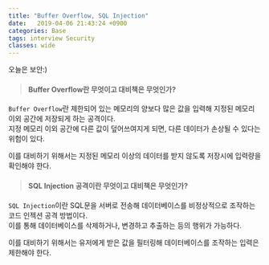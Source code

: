 ```yaml
---
title: "Buffer Overflow, SQL Injection"
date:   2019-04-06 21:43:24 +0900
categories: Base
tags: interview Security
classes: wide
---
```


오늘은 보안:)  
  
> #### Buffer Overflow란 무엇이고 대비책은 무엇인가? 

`Buffer Overflow`란 제한되어 있는 메모리의 양보다 많은 값을 입력해 지정된 메모리 이외 공간에 저장되게 하는 공격이다.  
지정 메모리 이외 공간에 다른 값이 덮어쓰여지게 되면, 다른 데이터가 손상될 수 있다는 위험이 있다.  
  
이를 대비하기 위해서는 지정된 메모리 이상의 데이터를 받지 않도록 저장시에 입력량을 확인해야 한다.  

> #### SQL Injection 공격이란 무엇이고 대비책은 무엇인가?  

`SQL Injection`이란 SQL문을 서버로 전송해 데이터베이스를 비정상적으로 조작하는 코드 인젝션 공격 방법이다.  
이를 통해 데이터베이스를 삭제하거나, 변경하고 추출하는 등의 행위가 가능하다.  

이를 대비하기 위해서는 유저에게 받은 값을 필터링해 데이터베이스를 조작하는 입력은 제한해야 한다.  